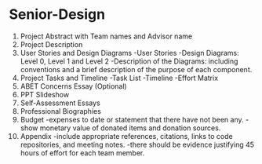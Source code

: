 # Senior-Design
1) Project Abstract with Team names and Advisor name
2) Project Description
3) User Stories and Design Diagrams
  -User Stories
  -Design Diagrams: Level 0, Level 1 and Level 2 
  -Description of the Diagrams: including conventions and a brief description of the purpose of each component.
4) Project Tasks and Timeline
  -Task List
  -Timeline
  -Effort Matrix
5) ABET Concerns Essay (Optional)
6) PPT Slideshow
7) Self-Assessment Essays
8) Professional Biographies
9) Budget
  -expenses to date or statement that there have not been any.
  -show monetary value of donated items and donation sources.
10) Appendix
  -include appropriate references, citations, links to code repositories, and meeting notes.
  -there should be evidence justifying 45 hours of effort for each team member.
